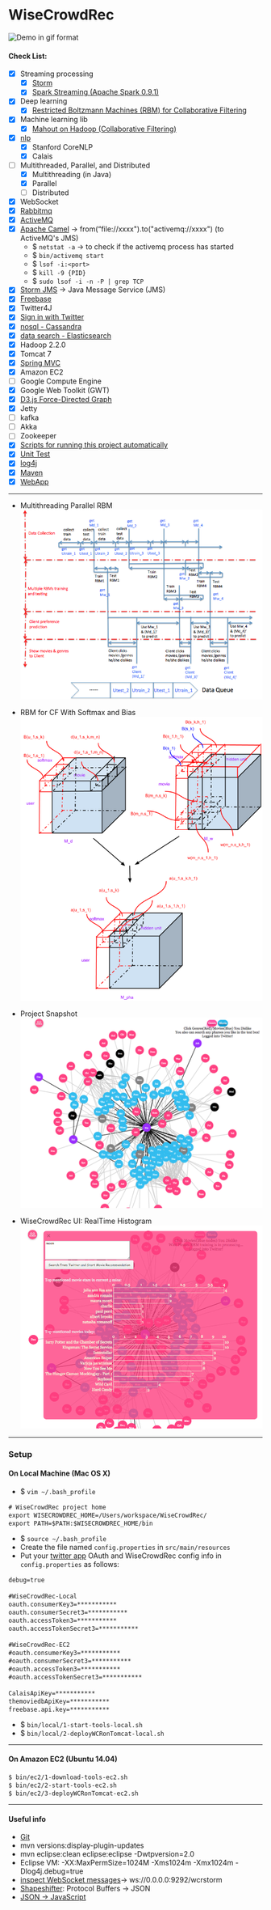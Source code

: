 WiseCrowdRec
============

![Demo in gif format](pics/gifDemo_cur.gif)

#### Check List:  
- [x] Streaming processing   
    - [x] [Storm](WiseCrowdRec/src/main/java/com/feiyu/storm/streamingdatacollection)       
    - [x] [Spark Streaming (Apache Spark 0.9.1)](WiseCrowdRec/src/main/java/com/feiyu/spark/SparkTwitterStreaming.java)
- [x] Deep learning  
    - [x] [Restricted Boltzmann Machines (RBM) for Collaborative Filtering](WiseCrowdRec/src/main/java/com/feiyu/deeplearning/RBM)        
- [x] Machine learning lib 
    - [x] [Mahout on Hadoop (Collaborative Filtering)](https://github.com/faustineinsun/MahoutHadoopUseCase)           
- [x] [nlp](WiseCrowdRec/src/main/java/com/feiyu/nlp)    
    - [x] Stanford CoreNLP    
    - [x] Calais      
- [ ] Multithreaded, Parallel, and Distributed    
    - [x] Multithreading (in Java)    
    - [x] Parallel      
    - [ ] Distributed      
- [x] WebSocket
- [x] [Rabbitmq](https://github.com/faustineinsun/WiseCrowdRec/search?p=1&q=rabbitmq&utf8=%E2%9C%93)       
- [x] [ActiveMQ](WiseCrowdRec/src/main/java/com/feiyu/storm/streamingdatacollection/stormmsg2websockets)    
- [x] [Apache Camel](WiseCrowdRec/src/main/resources/SpringApplicationContext.xml) -> from(“file://xxxx").to("activemq://xxxx") (to ActiveMQ's JMS)  
    - $ `netstat -a` -> to check if the activemq process has started    
    - $ `bin/activemq start`   
    - $ `lsof -i:<port>`    
    - $ `kill -9 {PID}`    
    - $ `sudo lsof -i -n -P | grep TCP`  
- [x] [Storm JMS](https://github.com/ptgoetz/storm-jms) -> Java Message Service (JMS)      
- [x] [Freebase](WiseCrowdRec/src/main/java/com/feiyu/semanticweb/freebase)    
- [x] Twitter4J
- [x] [Sign in with Twitter](WiseCrowdRec/src/main/java/com/feiyu/springmvc/controller/TweetsAnalyzerController.java)    
- [x] [nosql - Cassandra](WiseCrowdRec/src/main/java/com/feiyu/Cassandra)     
- [x] [data search - Elasticsearch](WiseCrowdRec/src/main/java/com/feiyu/elasticsearch)     
- [x] Hadoop 2.2.0   
- [x] Tomcat 7
- [x] [Spring MVC](WiseCrowdRec/src/main/java/com/feiyu/springmvc)    
- [x] Amazon EC2
- [ ] Google Compute Engine  
- [x] Google Web Toolkit (GWT)  
- [x] [D3.js Force-Directed Graph](WiseCrowdRec/src/main/webapp/resources/js/wisecrowdrec)    
- [x] Jetty  
- [ ] kafka  
- [ ] Akka  
- [ ] Zookeeper  
- [x] [Scripts for running this project automatically](bin)
- [x] [Unit Test](WiseCrowdRec/src/test/java/com/feiyu)  
- [x] [log4j](WiseCrowdRec/src/main/resources/log4j.properties)    
- [x] [Maven](WiseCrowdRec/pom.xml)    
- [x] [WebApp](WiseCrowdRec/src/main/webapp)    

---
   
- Multithreading Parallel RBM   
![Multithreading Parallel RBM](pics/MultithreadingParallelRBM.png)

- RBM for CF With Softmax and Bias   
![RBMcfSoftmaxWithBias](pics/RBMcfSoftmaxWithBias.png)

- Project Snapshot
![Project Snapshot](pics/WiseCrowdRecUI_cur.png)     
     
- WiseCrowdRec UI: RealTime Histogram        
![WiseCrowdRecUIRealTimeHistogram](pics/WiseCrowdRecUIRealTimeHistogram_cur.png)

---

### Setup

#### On Local Machine (Mac OS X)

- $ `vim ~/.bash_profile`    

```
# WiseCrowdRec project home
export WISECROWDREC_HOME=/Users/workspace/WiseCrowdRec/
export PATH=$PATH:$WISECROWDREC_HOME/bin
```

- $ `source ~/.bash_profile`    
- Create the file named `config.properties` in `src/main/resources`  
- Put your [twitter app](https://apps.twitter.com/) OAuth and WiseCrowdRec config info in `config.properties` as follows:   

```
debug=true

#WiseCrowdRec-Local
oauth.consumerKey3=***********
oauth.consumerSecret3=***********
oauth.accessToken3=***********
oauth.accessTokenSecret3=***********

#WiseCrowdRec-EC2
#oauth.consumerKey3=***********
#oauth.consumerSecret3=***********
#oauth.accessToken3=***********
#oauth.accessTokenSecret3=***********

CalaisApiKey=***********
themoviedbApiKey=***********
freebase.api.key=***********
```

- $ `bin/local/1-start-tools-local.sh`
- $ `bin/local/2-deployWCRonTomcat-local.sh`

---

#### On Amazon EC2 (Ubuntu 14.04)

```
$ bin/ec2/1-download-tools-ec2.sh
$ bin/ec2/2-start-tools-ec2.sh
$ bin/ec2/3-deployWCRonTomcat-ec2.sh
```

---

#### Useful info
- [Git](http://www.vogella.com/tutorials/Git/article.html)  
- mvn versions:display-plugin-updates      
- mvn eclipse:clean eclipse:eclipse -Dwtpversion=2.0    
- Eclipse VM: -XX:MaxPermSize=1024M -Xms1024m -Xmx1024m -Dlog4j.debug=true  
- [inspect WebSocket messages](http://www.websocket.org/echo.html)-> ws://0.0.0.0:9292/wcrstorm     
- [Shapeshifter](https://github.com/turn/shapeshifter): Protocol Buffers -> JSON    
- [JSON -> JavaScript](http://www.mkyong.com/javascript/how-to-access-json-object-in-javascript/)  
